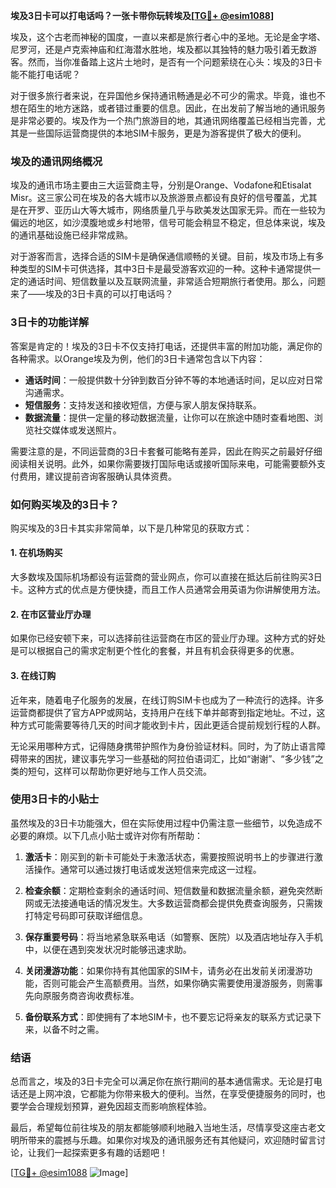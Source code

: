 **埃及3日卡可以打电话吗？一张卡带你玩转埃及[[TG💪+ @esim1088](https://t.me/s/esim1088)]**

埃及，这个古老而神秘的国度，一直以来都是旅行者心中的圣地。无论是金字塔、尼罗河，还是卢克索神庙和红海潜水胜地，埃及都以其独特的魅力吸引着无数游客。然而，当你准备踏上这片土地时，是否有一个问题萦绕在心头：埃及的3日卡能不能打电话呢？

对于很多旅行者来说，在异国他乡保持通讯畅通是必不可少的需求。毕竟，谁也不想在陌生的地方迷路，或者错过重要的信息。因此，在出发前了解当地的通讯服务是非常必要的。埃及作为一个热门旅游目的地，其通讯网络覆盖已经相当完善，尤其是一些国际运营商提供的本地SIM卡服务，更是为游客提供了极大的便利。

### 埃及的通讯网络概况

埃及的通讯市场主要由三大运营商主导，分别是Orange、Vodafone和Etisalat Misr。这三家公司在埃及的各大城市以及旅游景点都设有良好的信号覆盖，尤其是在开罗、亚历山大等大城市，网络质量几乎与欧美发达国家无异。而在一些较为偏远的地区，如沙漠腹地或乡村地带，信号可能会稍显不稳定，但总体来说，埃及的通讯基础设施已经非常成熟。

对于游客而言，选择合适的SIM卡是确保通信顺畅的关键。目前，埃及市场上有多种类型的SIM卡可供选择，其中3日卡是最受游客欢迎的一种。这种卡通常提供一定的通话时间、短信数量以及互联网流量，非常适合短期旅行者使用。那么，问题来了——埃及的3日卡真的可以打电话吗？

### 3日卡的功能详解

答案是肯定的！埃及的3日卡不仅支持打电话，还提供丰富的附加功能，满足你的各种需求。以Orange埃及为例，他们的3日卡通常包含以下内容：

- **通话时间**：一般提供数十分钟到数百分钟不等的本地通话时间，足以应对日常沟通需求。
- **短信服务**：支持发送和接收短信，方便与家人朋友保持联系。
- **数据流量**：提供一定量的移动数据流量，让你可以在旅途中随时查看地图、浏览社交媒体或发送照片。

需要注意的是，不同运营商的3日卡套餐可能略有差异，因此在购买之前最好仔细阅读相关说明。此外，如果你需要拨打国际电话或接听国际来电，可能需要额外支付费用，建议提前咨询客服确认具体资费。

### 如何购买埃及的3日卡？

购买埃及的3日卡其实非常简单，以下是几种常见的获取方式：

#### 1. 在机场购买
大多数埃及国际机场都设有运营商的营业网点，你可以直接在抵达后前往购买3日卡。这种方式的优点是方便快捷，而且工作人员通常会用英语为你讲解使用方法。

#### 2. 在市区营业厅办理
如果你已经安顿下来，可以选择前往运营商在市区的营业厅办理。这种方式的好处是可以根据自己的需求定制更个性化的套餐，并且有机会获得更多的优惠。

#### 3. 在线订购
近年来，随着电子化服务的发展，在线订购SIM卡也成为了一种流行的选择。许多运营商都提供了官方APP或网站，支持用户在线下单并邮寄到指定地址。不过，这种方式可能需要等待几天的时间才能收到卡片，因此更适合提前规划行程的人群。

无论采用哪种方式，记得随身携带护照作为身份验证材料。同时，为了防止语言障碍带来的困扰，建议事先学习一些基础的阿拉伯语词汇，比如“谢谢”、“多少钱”之类的短句，这样可以帮助你更好地与工作人员交流。

### 使用3日卡的小贴士

虽然埃及的3日卡功能强大，但在实际使用过程中仍需注意一些细节，以免造成不必要的麻烦。以下几点小贴士或许对你有所帮助：

1. **激活卡**：刚买到的新卡可能处于未激活状态，需要按照说明书上的步骤进行激活操作。通常可以通过拨打电话或发送短信来完成这一过程。
   
2. **检查余额**：定期检查剩余的通话时间、短信数量和数据流量余额，避免突然断网或无法接通电话的情况发生。大多数运营商都会提供免费查询服务，只需拨打特定号码即可获取详细信息。

3. **保存重要号码**：将当地紧急联系电话（如警察、医院）以及酒店地址存入手机中，以便在遇到突发状况时能够迅速求助。

4. **关闭漫游功能**：如果你持有其他国家的SIM卡，请务必在出发前关闭漫游功能，否则可能会产生高额费用。当然，如果你确实需要使用漫游服务，则需事先向原服务商咨询收费标准。

5. **备份联系方式**：即使拥有了本地SIM卡，也不要忘记将亲友的联系方式记录下来，以备不时之需。

### 结语

总而言之，埃及的3日卡完全可以满足你在旅行期间的基本通信需求。无论是打电话还是上网冲浪，它都能为你带来极大的便利。当然，在享受便捷服务的同时，也要学会合理规划预算，避免因超支而影响旅程体验。

最后，希望每位前往埃及的朋友都能够顺利地融入当地生活，尽情享受这座古老文明所带来的震撼与乐趣。如果你对埃及的通讯服务还有其他疑问，欢迎随时留言讨论，让我们一起探索更多有趣的话题吧！

[[TG💪+ @esim1088](https://t.me/s/esim1088) ![Image](https://i.postimg.cc/4NQfJmqS/Snipaste-2025-05-13-00-14-12.png)]